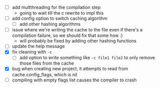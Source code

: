 - [ ] add multthreading for the compilation step
  - going to wait till the c rewrite to impl this
- [ ] add config option to switch caching algorithm
  - [ ] add other hashing algorithms
- [ ] issue where we're writing the cache to the file even if there's a compilation failure, so we should fix that some how :)
  - will probably be fixed by adding other hashing functions
- [ ] update the help message
- [x] fix cleaning with `-c`
  - [ ] add option to write something like `-c file1 file2` to only remove those files from the cache
- [x] bug when creating new project, it attempts to read from cache.config_flags, which is nil
- [ ] compiling with empty flags list causes the compiler to crash
